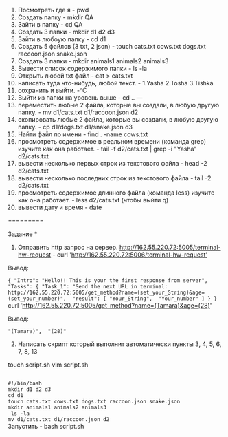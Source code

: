 1) Посмотреть где я - pwd
2) Создать папку - mkdir QA
3) Зайти в папку - cd QA
4) Создать 3 папки - mkdir d1 d2 d3
5) Зайти в любоую папку - cd d1
6) Создать 5 файлов (3 txt, 2 json) - touch cats.txt cows.txt dogs.txt raccoon.json snake.json
7) Создать 3 папки - mkdir animals1 animals2 animals3 
8) Вывести список содержимого папки - ls -la
9) Открыть любой txt файл - cat > cats.txt
10) написать туда что-нибудь, любой текст. - 1.Yasha 2.Tosha 3.Tishka 
11) сохранить и выйти. -^C 
12) Выйти из папки на уровень выше - cd ..
—
13) переместить любые 2 файла, которые вы создали, в любую другую папку.  - mv d1/cats.txt d1/raccoon.json d2
14) скопировать любые 2 файла, которые вы создали, в любую другую папку. - cp d1/dogs.txt d1/snake.json d3
15) Найти файл по имени - find . -name cows.txt
16) просмотреть содержимое в реальном времени (команда grep) изучите как она работает. - tail -f d2/cats.txt | grep -i "Yasha" d2/cats.txt
17) вывести несколько первых строк из текстового файла - head -2 d2/cats.txt
18) вывести несколько последних строк из текстового файла - tail -2 d2/cats.txt
19) просмотреть содержимое длинного файла (команда less) изучите как она работает. - less d2/cats.txt (чтобы выйти  q)
20) вывести дату и время - date

    
=========

Задание *
1) Отправить http запрос на сервер.
http://162.55.220.72:5005/terminal-hw-request - curl 'http://162.55.220.72:5006/terminal-hw-request’

 Вывод: 

``
{
  "Intro": "Hello!! This is your the first response from server", 
  "Tasks": {
    "Task_1": "Send the next URL in terminal: http://162.55.220.72:5005/get_method?name=(set_your_String)&age=(set_your_number)", 
    "result": [
      "Your_String", 
      "Your_number"
    ]
  }
}
`` 
curl 'http://162.55.220.72:5005/get_method?name=(Tamara)&age=(28)' 

Вывод: 

``
"(Tamara)", 
  "(28)"
``
   

2) Написать скрипт который выполнит автоматически пункты 3, 4, 5, 6, 7, 8, 13



touch script.sh
vim script.sh

<code>
#!/bin/bash
mkdir d1 d2 d3
cd d1
touch cats.txt cows.txt dogs.txt raccoon.json snake.json
mkdir animals1 animals2 animals3 
 ls -la            
mv d1/cats.txt d1/raccoon.json d2   
</code>
Запустить - bash script.sh

